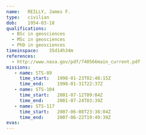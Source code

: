 ```yaml
---
name:	REILLY, James F.
type:	civilian
dob:	1954-03-18
qualifications:
  - BSc in geosciences
  - MSc in geosciences
  - PhD in geosciences
timeinspace:	35d14h34m
references:
  - http://www.nasa.gov/pdf/740566main_current.pdf
missions:
   - name: STS-89
     time_start:   1998-01-23T02:48:15Z
     time_end:     1998-01-31T22:37Z
   - name: STS-104
     time_start:   2001-07-12T09:04Z
     time_end:     2001-07-24T03:39Z
   - name: STS-117
     time_start:   2007-06-08T23:38:04Z
     time_end:     2007-06-22T19:49:39Z
evas:
---
```

